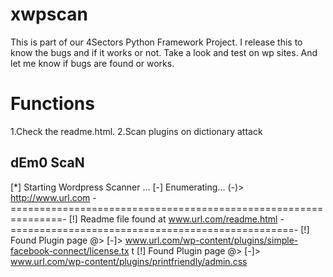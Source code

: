 xwpscan
=======

This is part of our 4Sectors Python Framework Project.
I release this to know the bugs and if it works or not.
Take a look and test on wp sites.
And let me know if bugs are found or works.

Functions
======
1.Check the readme.html.
2.Scan plugins on dictionary attack

dEm0 ScaN
-------------
[*] Starting Wordpress Scanner ...
[-] Enumerating... (-)> http://www.url.com
-===============================================================-
[!] Readme file found at www.url.com/readme.html
-=================================================-
[!] Found Plugin page @>
[-]> www.url.com/wp-content/plugins/simple-facebook-connect/license.tx
t
[!] Found Plugin page @>
[-]> www.url.com/wp-content/plugins/printfriendly/admin.css
